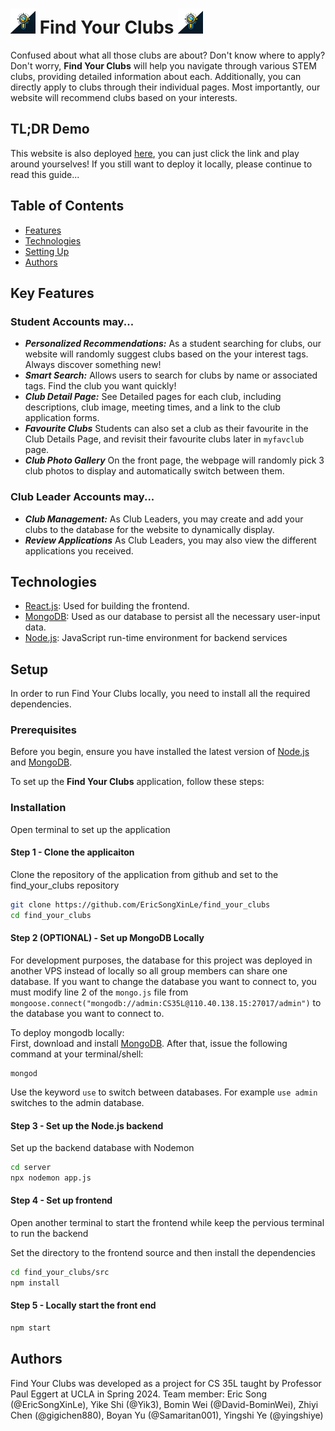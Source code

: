 # <img src="./src/images/logo.webp" width=40px> Find Your Clubs  <img src="./src/images/logo.webp" width=40px>

Confused about what all those clubs are about? Don't know where to apply? Don't worry, **Find Your Clubs** will help you navigate through various STEM clubs, providing detailed information about each. Additionally, you can directly apply to clubs through their individual pages. Most importantly, our website will recommend clubs based on your interests.

## TL;DR Demo
This website is also deployed [here](https://findyourclubs.ericsong.cn/), you can just click the link and play around yourselves! If you still want to deploy it locally, please continue to read this guide...

## Table of Contents
- [Features](https://github.com/EricSongXinLe/find_your_clubs/tree/new-main?tab=readme-ov-file#feature)
- [Technologies](https://github.com/EricSongXinLe/find_your_clubs/tree/new-main?tab=readme-ov-file#technologies)
- [Setting Up](https://github.com/EricSongXinLe/find_your_clubs/tree/new-main?tab=readme-ov-file#setting-up)
- [Authors](https://github.com/EricSongXinLe/find_your_clubs/tree/new-main?tab=readme-ov-file#authors)

## Key Features
### Student Accounts may...
+ ***Personalized Recommendations:*** As a student searching for clubs, our website will randomly suggest clubs based on the your interest tags. Always discover something new!
+ ***Smart Search:*** Allows users to search for clubs by name or associated tags. Find the club you want quickly!
+ ***Club Detail Page:*** See Detailed pages for each club, including descriptions, club image, meeting times, and a link to the club application forms.
+ ***Favourite Clubs*** Students can also set a club as their favourite in the Club Details Page, and revisit their favourite clubs later in `myfavclub` page.
+ ***Club Photo Gallery*** On the front page, the webpage will randomly pick 3 club photos to display and automatically switch between them. 

### Club Leader Accounts may...
+ ***Club Management:*** As Club Leaders, you may create and add your clubs to the database for the website to dynamically display.
+ ***Review Applications*** As Club Leaders, you may also view the different applications you received.

## Technologies
+ [React.js](https://react.dev/): Used for building the frontend.
+ [MongoDB](https://mongodb.com/): Used as our database to persist all the necessary user-input data.
+ [Node.js](https://nodejs.org/en):  JavaScript run-time environment for backend services

## Setup
In order to run Find Your Clubs locally, you need to install all the required dependencies.

### Prerequisites 
Before you begin, ensure you have installed the latest version of [Node.js](https://nodejs.org/en/download/package-manager/) and [MongoDB](https://www.mongodb.com/try/download/community).

To set up the **Find Your Clubs** application, follow these steps:

### Installation
Open terminal to set up the application 

#### Step 1 - Clone the applicaiton 

Clone the repository of the application from github and set to the find_your_clubs repository
```bash
git clone https://github.com/EricSongXinLe/find_your_clubs 
cd find_your_clubs
```

#### Step 2 (OPTIONAL) - Set up MongoDB Locally

For development purposes, the database for this project was deployed in another VPS instead of locally so all group members can share one database. If you want to change the database you want to connect to, you must modify line 2 of the ``mongo.js`` file from ``mongoose.connect("mongodb://admin:CS35L@110.40.138.15:27017/admin")`` to the database you want to connect to.

To deploy mongodb locally:  
First, download and install [MongoDB](https://www.mongodb.com/try/download/community). After that, issue the following command at your terminal/shell:   
```
mongod
```
Use the keyword ``use`` to switch between databases. For example ``use admin`` switches to the admin database.


#### Step 3 - Set up the Node.js backend
Set up the backend database with Nodemon
```bash
cd server
npx nodemon app.js
```

#### Step 4 - Set up frontend

Open another terminal to start the frontend while keep the  pervious terminal to run the backend

Set the directory to the frontend source and then install the dependencies 
```bash
cd find_your_clubs/src
npm install
```


#### Step 5 - Locally start the front end 
```bash
npm start
```



## Authors
Find Your Clubs was developed as a project for CS 35L taught by Professor Paul Eggert at UCLA in Spring 2024. 
Team member: Eric Song (@EricSongXinLe), Yike Shi (@Yik3), Bomin Wei (@David-BominWei), Zhiyi Chen (@gigichen880), Boyan Yu (@Samaritan001), Yingshi Ye (@yingshiye)
